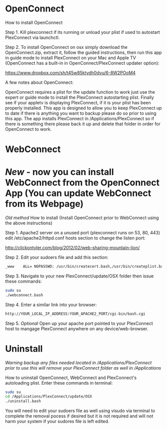 # OpenConnect

How to install OpenConnect

Step 1. Kill plexconnect if its running or unload your plist if used to autostart PlexConnect via launchctl.

Step 2. To install OpenConnect on osx simply download the OpenConnect.zip, extract it, follow the guided instructions, then run this app in guide mode to install PlexConnect on your Mac and Apple TV (OpenConnect has a built-in in OpenConnect/PlexConnect updater option):

https://www.dropbox.com/sh/t45w85ktydh0dvu/6-8W2POoM4

A few notes about OpenConnect:

OpenConnect requires a plist for the update function to work just use the expert or guide mode to install the PlexConnect autostarting plist. Finally see if your appletv is displaying PlexConnect, if it is your plist has been properly installed. This app is designed to allow you to keep PlexConnect up to date if there is anything you want to backup please do so prior to using this app. The app installs PlexConnect in /Applications/PlexConnect so if there is something there please back it up and delete that folder in order for OpenConnect to work.

# WebConnect 
# *New* - now you can install WebConnect from the OpenConnect App (You can update WebConnect from its Webpage)

*Old method* How to install (Install OpenConnect prior to WebConnect using the above instructions)

Step 1. Apache2 server on a unused port (plexconnect runs on 53, 80, 443) edit /etc/apache2/httpd.conf hosts section to change the listen port:

http://clickontyler.com/blog/2012/02/web-sharing-mountain-lion/

Step 2. Edit your sudoers file and add this section:
```sh
_www    ALL= NOPASSWD: /usr/bin/createcert.bash,/usr/bin/createplist.bash,/usr/bin/update.bash,/usr/bin/start.bash,/usr/bin/stop.bash,/usr/bin/restart.bash,/usr/bin/status.bash,/usr/bin/reboot.bash,/usr/bin/removecerts.bash,/usr/bin/createimovie.bash,/usr/bin/createwsj.bash,/usr/bin/lock.bash,/usr/bin/trash.bash
```
Step 3. Navigate to your new PlexConnect/update/OSX folder then issue these commands:
```sh
sudo su
./webconnect.bash
```
Step 4. Enter a similar link into your browser:
```sh
http://YOUR_LOCAL_IP_ADDRESS:YOUR_APACHE2_PORT/cgi-bin/bash.cgi
```
Step 5. *Optional* Open up your apache port pointed to your PlexConnect host to mangage PlexConnect anywhere on any device/web-browser.

# Uninstall

*Warning backup any files needed located in /Applications/PlexConnect prior to use this will remove your PlexConnect folder as well in /Applications*

How to uninstall OpenConnect, WebConnect and PlexConnect's autoloading plist. Enter these commands in terminal:
```sh
sudo su
cd /Applications/PlexConnect/update/OSX
./uninstall.bash
```
You will need to edit your sudoers file as well using visudo via terminal to complete the removal pocess if desired but it is not required and will not harm your system if your sudores file is left edited.
